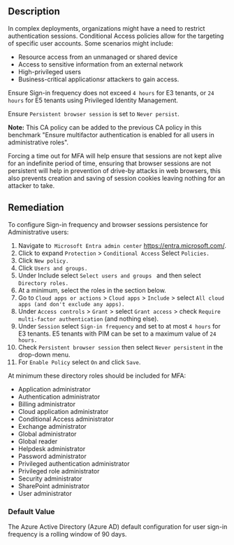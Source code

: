## Description

In complex deployments, organizations might have a need to restrict authentication sessions. Conditional Access policies allow for the targeting of specific user accounts. Some scenarios might include:

  - Resource access from an unmanaged or shared device
  - Access to sensitive information from an external network
  - High-privileged users
  - Business-critical applicationsr attackers to gain access.

Ensure Sign-in frequency does not exceed `4 hours` for E3 tenants, or `24 hours` for E5 tenants using Privileged Identity Management.

Ensure `Persistent browser session` is set to `Never persist`.

**Note:** This CA policy can be added to the previous CA policy in this benchmark "Ensure multifactor authentication is enabled for all users in administrative roles".

Forcing a time out for MFA will help ensure that sessions are not kept alive for an indefinite period of time, ensuring that browser sessions are not persistent will help in prevention of drive-by attacks in web browsers, this also prevents creation and saving of session cookies leaving nothing for an attacker to take.

## Remediation

To configure Sign-in frequency and browser sessions persistence for Administrative users:

1. Navigate to` Microsoft Entra admin center` https://entra.microsoft.com/.
2. Click to expand `Protection` > `Conditional Access` Select `Policies.`
3. Click `New policy.`
4. Click `Users and groups.`
5. Under Include select `Select users and groups ` and then select `Directory roles.`
6. At a minimum, select the roles in the section below.
7. Go to `Cloud apps or actions` > `Cloud apps` > `Include` > select `All cloud apps (and don't exclude any apps).`
8. Under `Access controls` > `Grant` > select `Grant access` > check `Require multi-factor authentication` (and nothing else).
9. Under `Session` select `Sign-in frequency` and set to at most `4 hours` for E3 tenants. E5 tenants with PIM can be set to a maximum value of `24 hours.`
10. Check `Persistent browser session` then select `Never persistent` in the drop-down menu.
11. For `Enable Policy` select `On` and click `Save`.

At minimum these directory roles should be included for MFA:

  - Application administrator
  - Authentication administrator
  - Billing administrator
  - Cloud application administrator
  - Conditional Access administrator
  - Exchange administrator
  - Global administrator
  - Global reader
  - Helpdesk administrator
  - Password administrator
  - Privileged authentication administrator
  - Privileged role administrator
  - Security administrator
  - SharePoint administrator
  - User administrator

### Default Value

The Azure Active Directory (Azure AD) default configuration for user sign-in frequency is a rolling window of 90 days.